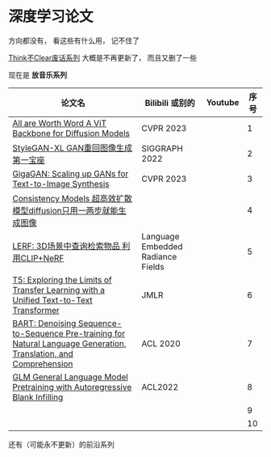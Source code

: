 # 深度学习论文

方向都没有， 看这些有什么用， 记不住了

[Think不Clear废话系列](https://github.com/scilearner/papernotclear/blob/master/old_thinknotclear.md) 大概是不再更新了， 而且又删了一些

现在是 **放音乐系列**


| 论文名 | Bilibili 或别的 | Youtube | 序号   |
| ------------------------------------------------------------ | -------------------------------------------------------- | ------------------------------------------------------ | ---------------- |
| [All are Worth Word A ViT Backbone for Diffusion Models](https://www.bilibili.com/video/BV1QY4y1D7JY/)  | CVPR 2023 | | 1 |
| [StyleGAN-XL GAN重回图像生成第一宝座](https://www.bilibili.com/video/BV1Tv4y157Gw/)  | SIGGRAPH 2022 | | 2 |
| [GigaGAN: Scaling up GANs for Text-to-Image Synthesis](https://www.bilibili.com/video/BV1vm4y1k7eL/)  | CVPR 2023 | | 3 |
| [Consistency Models 超高效扩散模型diffusion只用一两步就能生成图像](https://www.bilibili.com/video/BV1gL411k76R/)  | | | 4 |
| [LERF: 3D场景中查询检索物品 利用CLIP+NeRF](https://www.bilibili.com/video/BV1ts4y1n7kT/)  | Language Embedded Radiance Fields | | 5 |
| [T5: Exploring the Limits of Transfer Learning with a Unified Text-to-Text Transformer](https://www.bilibili.com/video/BV13c411L71U/)  | JMLR | | 6 |
| [BART: Denoising Sequence-to-Sequence Pre-training for Natural Language Generation, Translation, and Comprehension](https://www.bilibili.com/video/BV1TM411g73k/)  | ACL 2020 | | 7 |
| [GLM General Language Model Pretraining with Autoregressive Blank Infilling](https://www.bilibili.com/video/BV1oo4y1s7d7/)  | ACL2022 | | 8 |
|   | | | 9 |
|   | | | 10 |

还有（可能永不更新）的前沿系列

